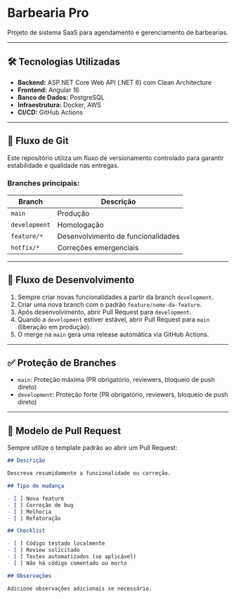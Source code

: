 # Barbearia Pro

Projeto de sistema SaaS para agendamento e gerenciamento de barbearias.

---

## 🛠️ Tecnologias Utilizadas

- **Backend:** ASP.NET Core Web API (.NET 6) com Clean Architecture
- **Frontend:** Angular 16
- **Banco de Dados:** PostgreSQL
- **Infraestrutura:** Docker, AWS
- **CI/CD:** GitHub Actions

---

## 🌿 Fluxo de Git

Este repositório utiliza um fluxo de versionamento controlado para garantir estabilidade e qualidade nas entregas.

### Branches principais:

| Branch | Descrição |
|--------|-----------|
| `main` | Produção |
| `development` | Homologação |
| `feature/*` | Desenvolvimento de funcionalidades |
| `hotfix/*` | Correções emergenciais |

---

## 🚀 Fluxo de Desenvolvimento

1. Sempre criar novas funcionalidades a partir da branch `development`.
2. Criar uma nova branch com o padrão `feature/nome-da-feature`.
3. Após desenvolvimento, abrir Pull Request para `development`.
4. Quando a `development` estiver estável, abrir Pull Request para `main` (liberação em produção).
5. O merge na `main` gera uma release automática via GitHub Actions.

---

## ✅ Proteção de Branches

- `main`: Proteção máxima (PR obrigatório, reviewers, bloqueio de push direto)
- `development`: Proteção forte (PR obrigatório, reviewers, bloqueio de push direto)

---

## 🎯 Modelo de Pull Request

Sempre utilize o template padrão ao abrir um Pull Request:

```markdown
## Descrição

Descreva resumidamente a funcionalidade ou correção.

## Tipo de mudança

- [ ] Nova feature
- [ ] Correção de bug
- [ ] Melhoria
- [ ] Refatoração

## Checklist

- [ ] Código testado localmente
- [ ] Review solicitado
- [ ] Testes automatizados (se aplicável)
- [ ] Não há código comentado ou morto

## Observações

Adicione observações adicionais se necessário.
